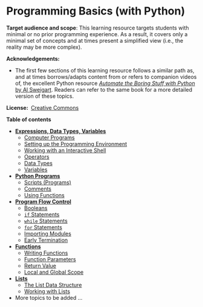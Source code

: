 <link rel="stylesheet" href="{{baseUrl}}/css/programming.css">

<div class="website-content">

# Programming Basics (with Python)

<tip-box> 

**Target audience and scope**: This learning resource targets students with minimal or no prior programming experience. As a result, it covers only a minimal set of concepts and at times present a simplified view (i.e., the reality may be more complex).

**Acknowledgements:**
* The first few sections of this learning resource follows a similar path as, and at times borrows/adapts content from or refers to companion videos of, the excellent Python resource [_Automate the Boring Stuff with Python_ by Al Sweigart](http://automatetheboringstuff.com/). Readers can refer to the same book for a more detailed version of these topics.

**License:&nbsp;** [Creative Commons](https://creativecommons.org/licenses/by-nc-sa/3.0/)
</tip-box>

**Table of contents**

* [**Expressions, Data Types, Variables**](#expressions-data-types-variables)
  * [Computer Programs](#computer-programs)
  * [Setting up the Programming Environment](#setting-up-the-programming-environment)
  * [Working with an Interactive Shell](#working-with-an-interactive-shell)
  * [Operators](#operators)
  * [Data Types](#data-types)
  * [Variables](#variables)
* [**Python Programs**](#python-programs)
  * [Scripts (Programs)](#scripts-programs)
  * [Comments](#comments)
  * [Using Functions](#using-functions)
* [**Program Flow Control**](#program-flow-control)
  * [Booleans](#booleans)
  * [`if` Statements](#if-statements)
  * [`while` Statements](#while-statements)
  * [`for` Statements](#for-statements)
  * [Importing Modules](#importing-modules)
  * [Early Termination](#early-termination)
* [**Functions**](#functions)
  * [Writing Functions](#writing-functions)
  * [Function Parameters](#function-parameters)
  * [Return Value](#return-value)
  * [Local and Global Scope](#local-and-global-scope)
* [**Lists**](#lists)
  * [The List Data Structure](#the-list-data-structure)
  * [Working with Lists](#working-with-lists)
* More topics to be added ...


<include src="toc/expressions-types-variables.md#main" />
<include src="toc/programs.md#main" />
<include src="toc/flowcontrol.md#main" />
<include src="toc/functions.md#main" />
<include src="toc/lists.md#main" />

</div>